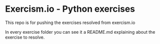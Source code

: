 # Exercism.io - Python exercises

This repo is for pushing the exercises resolved from exercism.io

In every exercise folder you can see it a README.md explaining about the exercise to resolve.

